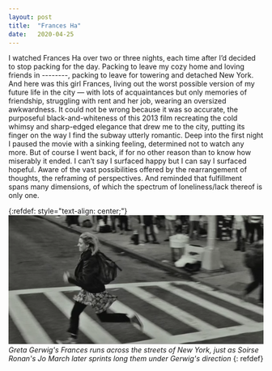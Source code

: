 ```yaml
---
layout: post
title:  "Frances Ha"
date:   2020-04-25
---
```

I watched Frances Ha over two or three nights, each time after I’d decided to stop packing for the day. Packing to leave my cozy home and loving friends in --------, packing to leave for towering and detached New York. And here was this girl Frances, living out the worst possible version of my future life in the city — with lots of acquaintances but only memories of friendship, struggling with rent and her job, wearing an oversized awkwardness. It could not be wrong because it was so accurate, the purposeful black-and-whiteness of this 2013 film recreating the cold whimsy and sharp-edged elegance that drew me to the city, putting its finger on the way I find the subway utterly romantic. Deep into the first night I paused the movie with a sinking feeling, determined not to watch any more. But of course I went back, if for no other reason than to know how miserably it ended. I can’t say I surfaced happy but I can say I surfaced hopeful. Aware of the vast possibilities offered by the rearrangement of thoughts, the reframing of perspectives. And reminded that fulfillment spans many dimensions, of which the spectrum of loneliness/lack thereof is only one.

{:refdef: style="text-align: center;"}
![Greta Gerwig's Frances runs on the streets of New York, just as Soirse Ronan's Jo March sprinted along them in another decade, under Gerwig's direction](/assets/francesha.png)  
*Greta Gerwig's Frances runs across the streets of New York, just as Soirse Ronan's Jo March later sprints long them under Gerwig's direction*
{: refdef}